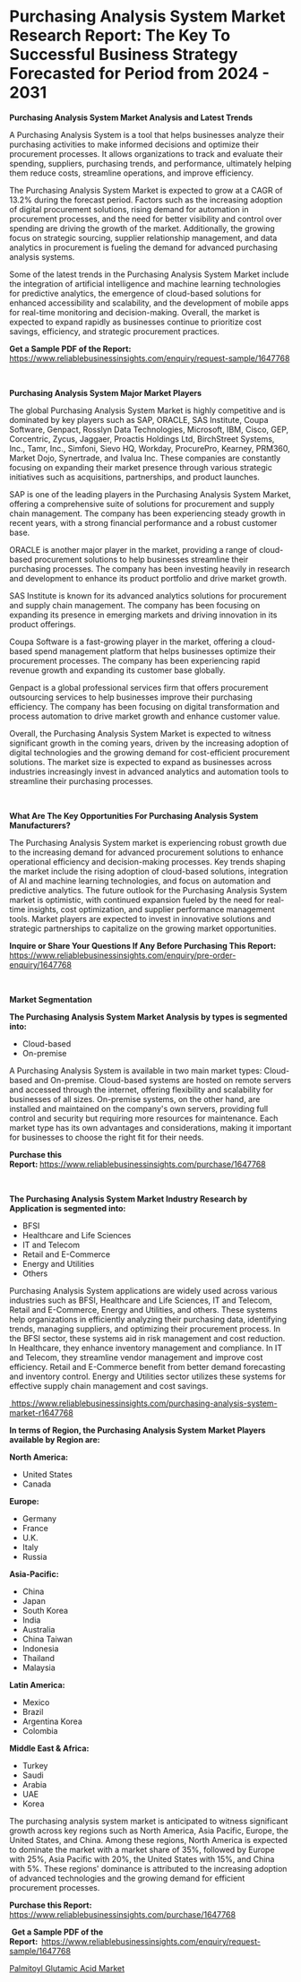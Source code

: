 <p><h1>Purchasing Analysis System Market Research Report: The Key To Successful Business Strategy Forecasted for Period from 2024 - 2031</h1></p><p><strong>Purchasing Analysis System Market Analysis and Latest Trends</strong></p>
<p><p>A Purchasing Analysis System is a tool that helps businesses analyze their purchasing activities to make informed decisions and optimize their procurement processes. It allows organizations to track and evaluate their spending, suppliers, purchasing trends, and performance, ultimately helping them reduce costs, streamline operations, and improve efficiency.</p><p>The Purchasing Analysis System Market is expected to grow at a CAGR of 13.2% during the forecast period. Factors such as the increasing adoption of digital procurement solutions, rising demand for automation in procurement processes, and the need for better visibility and control over spending are driving the growth of the market. Additionally, the growing focus on strategic sourcing, supplier relationship management, and data analytics in procurement is fueling the demand for advanced purchasing analysis systems.</p><p>Some of the latest trends in the Purchasing Analysis System Market include the integration of artificial intelligence and machine learning technologies for predictive analytics, the emergence of cloud-based solutions for enhanced accessibility and scalability, and the development of mobile apps for real-time monitoring and decision-making. Overall, the market is expected to expand rapidly as businesses continue to prioritize cost savings, efficiency, and strategic procurement practices.</p></p>
<p><strong>Get a Sample PDF of the Report:&nbsp;</strong> <a href="https://www.reliablebusinessinsights.com/enquiry/request-sample/1647768">https://www.reliablebusinessinsights.com/enquiry/request-sample/1647768</a></p>
<p>&nbsp;</p>
<p><strong>Purchasing Analysis System Major Market Players</strong></p>
<p><p>The global Purchasing Analysis System Market is highly competitive and is dominated by key players such as SAP, ORACLE, SAS Institute, Coupa Software, Genpact, Rosslyn Data Technologies, Microsoft, IBM, Cisco, GEP, Corcentric, Zycus, Jaggaer, Proactis Holdings Ltd, BirchStreet Systems, Inc., Tamr, Inc., Simfoni, Sievo HQ, Workday, ProcurePro, Kearney, PRM360, Market Dojo, Synertrade, and Ivalua Inc. These companies are constantly focusing on expanding their market presence through various strategic initiatives such as acquisitions, partnerships, and product launches.</p><p>SAP is one of the leading players in the Purchasing Analysis System Market, offering a comprehensive suite of solutions for procurement and supply chain management. The company has been experiencing steady growth in recent years, with a strong financial performance and a robust customer base.</p><p>ORACLE is another major player in the market, providing a range of cloud-based procurement solutions to help businesses streamline their purchasing processes. The company has been investing heavily in research and development to enhance its product portfolio and drive market growth.</p><p>SAS Institute is known for its advanced analytics solutions for procurement and supply chain management. The company has been focusing on expanding its presence in emerging markets and driving innovation in its product offerings.</p><p>Coupa Software is a fast-growing player in the market, offering a cloud-based spend management platform that helps businesses optimize their procurement processes. The company has been experiencing rapid revenue growth and expanding its customer base globally.</p><p>Genpact is a global professional services firm that offers procurement outsourcing services to help businesses improve their purchasing efficiency. The company has been focusing on digital transformation and process automation to drive market growth and enhance customer value.</p><p>Overall, the Purchasing Analysis System Market is expected to witness significant growth in the coming years, driven by the increasing adoption of digital technologies and the growing demand for cost-efficient procurement solutions. The market size is expected to expand as businesses across industries increasingly invest in advanced analytics and automation tools to streamline their purchasing processes.</p></p>
<p>&nbsp;</p>
<p><strong>What Are The Key Opportunities For Purchasing Analysis System Manufacturers?</strong></p>
<p><p>The Purchasing Analysis System market is experiencing robust growth due to the increasing demand for advanced procurement solutions to enhance operational efficiency and decision-making processes. Key trends shaping the market include the rising adoption of cloud-based solutions, integration of AI and machine learning technologies, and focus on automation and predictive analytics. The future outlook for the Purchasing Analysis System market is optimistic, with continued expansion fueled by the need for real-time insights, cost optimization, and supplier performance management tools. Market players are expected to invest in innovative solutions and strategic partnerships to capitalize on the growing market opportunities.</p></p>
<p><strong>Inquire or Share Your Questions If Any Before Purchasing This Report:</strong> <a href="https://www.reliablebusinessinsights.com/enquiry/pre-order-enquiry/1647768">https://www.reliablebusinessinsights.com/enquiry/pre-order-enquiry/1647768</a></p>
<p>&nbsp;</p>
<p><strong>Market Segmentation</strong></p>
<p><strong>The Purchasing Analysis System Market Analysis by types is segmented into:</strong></p>
<p><ul><li>Cloud-based</li><li>On-premise</li></ul></p>
<p><p>A Purchasing Analysis System is available in two main market types: Cloud-based and On-premise. Cloud-based systems are hosted on remote servers and accessed through the internet, offering flexibility and scalability for businesses of all sizes. On-premise systems, on the other hand, are installed and maintained on the company's own servers, providing full control and security but requiring more resources for maintenance. Each market type has its own advantages and considerations, making it important for businesses to choose the right fit for their needs.</p></p>
<p><strong>Purchase this Report:&nbsp;</strong><a href="https://www.reliablebusinessinsights.com/purchase/1647768">https://www.reliablebusinessinsights.com/purchase/1647768</a></p>
<p>&nbsp;</p>
<p><strong>The Purchasing Analysis System Market Industry Research by Application is segmented into:</strong></p>
<p><ul><li>BFSI</li><li>Healthcare and Life Sciences</li><li>IT and Telecom</li><li>Retail and E-Commerce</li><li>Energy and Utilities</li><li>Others</li></ul></p>
<p><p>Purchasing Analysis System applications are widely used across various industries such as BFSI, Healthcare and Life Sciences, IT and Telecom, Retail and E-Commerce, Energy and Utilities, and others. These systems help organizations in efficiently analyzing their purchasing data, identifying trends, managing suppliers, and optimizing their procurement process. In the BFSI sector, these systems aid in risk management and cost reduction. In Healthcare, they enhance inventory management and compliance. In IT and Telecom, they streamline vendor management and improve cost efficiency. Retail and E-Commerce benefit from better demand forecasting and inventory control. Energy and Utilities sector utilizes these systems for effective supply chain management and cost savings.</p></p>
<p><a href="https://www.reliablebusinessinsights.com/purchasing-analysis-system-market-r1647768">&nbsp;https://www.reliablebusinessinsights.com/purchasing-analysis-system-market-r1647768</a></p>
<p><strong>In terms of Region, the Purchasing Analysis System Market Players available by Region are:</strong></p>
<p>
    <p> <strong> North America: </strong>
        <ul>
            <li>United States</li>
            <li>Canada</li>
        </ul>
        </p> 
    <p> <strong> Europe: </strong>
        <ul>
            <li>Germany</li>
            <li>France</li>
            <li>U.K.</li>
            <li>Italy</li>
            <li>Russia</li>
        </ul>
        </p> 
    <p> <strong> Asia-Pacific: </strong>
        <ul>
            <li>China</li>
            <li>Japan</li>
            <li>South Korea</li>
            <li>India</li>
            <li>Australia</li>
            <li>China Taiwan</li>
            <li>Indonesia</li>
            <li>Thailand</li>
            <li>Malaysia</li>
        </ul>
        </p> 
    <p> <strong> Latin America: </strong>
        <ul>
            <li>Mexico</li>
            <li>Brazil</li>
            <li>Argentina Korea</li>
            <li>Colombia</li>
        </ul>
        </p> 
    <p> <strong> Middle East & Africa: </strong>
        <ul>
            <li>Turkey</li>
            <li>Saudi</li>
            <li>Arabia</li>
            <li>UAE</li>
            <li>Korea</li>
        </ul>
    </p>
    </p>
<p><p>The purchasing analysis system market is anticipated to witness significant growth across key regions such as North America, Asia Pacific, Europe, the United States, and China. Among these regions, North America is expected to dominate the market with a market share of 35%, followed by Europe with 25%, Asia Pacific with 20%, the United States with 15%, and China with 5%. These regions' dominance is attributed to the increasing adoption of advanced technologies and the growing demand for efficient procurement processes.</p></p>
<p><strong>Purchase this Report: </strong><a href="https://www.reliablebusinessinsights.com/purchase/1647768">https://www.reliablebusinessinsights.com/purchase/1647768</a></p>
<p>&nbsp;<strong>Get a Sample PDF of the Report:&nbsp;&nbsp;</strong><a href="https://www.reliablebusinessinsights.com/enquiry/request-sample/1647768">https://www.reliablebusinessinsights.com/enquiry/request-sample/1647768</a></p>
<p><strong></strong></p>
<p><p><a href="https://www.linkedin.com/pulse/palmitoyl-glutamic-acid-market-research-report-provides-5th9f">Palmitoyl Glutamic Acid Market</a></p></p>